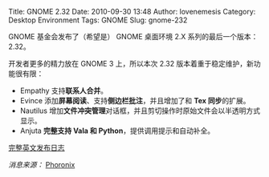 Title: GNOME 2.32
Date: 2010-09-30 13:48
Author: lovenemesis
Category: Desktop Environment
Tags: GNOME
Slug: gnome-232

GNOME 基金会发布了（希望是） GNOME 桌面环境 2.X 系列的最后一个版本：
2.32。

开发者更多的精力放在 GNOME 3 上，所以本次 2.32
版本着重于稳定维护，新功能很有限：

-   Empathy 支持**联系人合并**。
-   Evince 添加**屏幕阅读**、支持**侧边栏批注**，并且增加了和 **Tex
    同步**的扩展。
-   Nautilus
    增加**文件冲突管理**对话框，并且剪切操作时原始文件会以半透明方式显示。
-   Anjuta **完整支持 Vala 和 Python**，提供调用提示和自动补全。

[完整英文发布日志](http://library.gnome.org/misc/release-notes/2.32/)

*消息来源：*
[Phoronix](http://www.phoronix.com/scan.php?page=news_item&px=ODY0MA)
